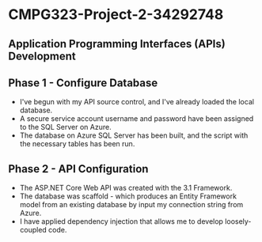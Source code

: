 # CMPG323-Project-2-34292748
## Application Programming Interfaces (APIs) Development
## Phase 1 - Configure Database
- I've begun with my API source control, and I've already loaded the local database.
- A secure service account username and password have been assigned to the SQL Server on Azure.
- The database on Azure SQL Server has been built, and the script with the necessary tables has been run.

## Phase 2 - API Configuration
- The ASP.NET Core Web API was created with the 3.1 Framework.
- The database was scaffold - which produces an Entity Framework model from an existing database by input my connection string from Azure.
- I have applied dependency injection that allows me to develop loosely-coupled code.
